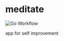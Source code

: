 # meditate
![Go Workflow](https://github.com/web-alytics/meditate/workflows/.github/workflows/go.yml/badge.svg)

app for self improvement